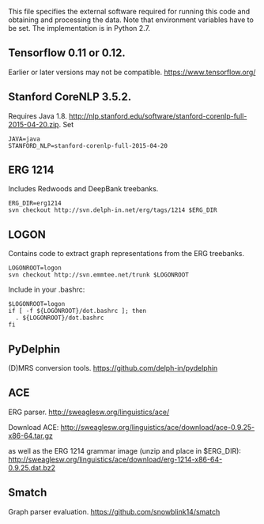 This file specifies the external software required for running this code and obtaining and processing the data.
Note that environment variables have to be set.
The implementation is in Python 2.7.

## Tensorflow 0.11 or 0.12.
Earlier or later versions may not be compatible.
https://www.tensorflow.org/

## Stanford CoreNLP 3.5.2. 
Requires Java 1.8.
http://nlp.stanford.edu/software/stanford-corenlp-full-2015-04-20.zip. 
Set

    JAVA=java
    STANFORD_NLP=stanford-corenlp-full-2015-04-20

## ERG 1214
Includes Redwoods and DeepBank treebanks.

    ERG_DIR=erg1214
    svn checkout http://svn.delph-in.net/erg/tags/1214 $ERG_DIR

## LOGON 
Contains code to extract graph representations from the ERG treebanks.

    LOGONROOT=logon
    svn checkout http://svn.emmtee.net/trunk $LOGONROOT

Include in your .bashrc:

    $LOGONROOT=logon
    if [ -f ${LOGONROOT}/dot.bashrc ]; then
      . ${LOGONROOT}/dot.bashrc
    fi

## PyDelphin 
(D)MRS conversion tools.
https://github.com/delph-in/pydelphin

## ACE 
ERG parser.
http://sweaglesw.org/linguistics/ace/

Download ACE: 
http://sweaglesw.org/linguistics/ace/download/ace-0.9.25-x86-64.tar.gz

as well as the ERG 1214 grammar image (unzip and place in $ERG_DIR): 
http://sweaglesw.org/linguistics/ace/download/erg-1214-x86-64-0.9.25.dat.bz2  

## Smatch
Graph parser evaluation.
https://github.com/snowblink14/smatch 

